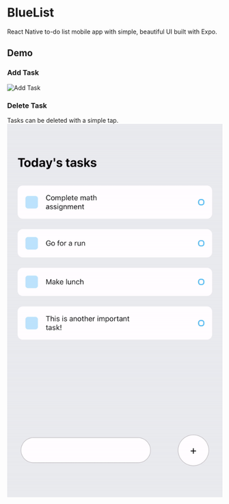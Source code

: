 # BlueList
React Native to-do list mobile app with simple, beautiful UI built with Expo.

## Demo
### Add Task
![Add Task](/gifs/Add.gif)

### Delete Task
Tasks can be deleted with a simple tap.
![Delete Task](/gifs/Delete.gif)

